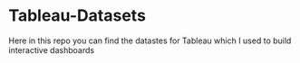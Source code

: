 # Tableau-Datasets #        

Here in this repo you can find the datastes for Tableau which I used to build interactive dashboards    
  
  
   
 
  

  
  
 
  
 
